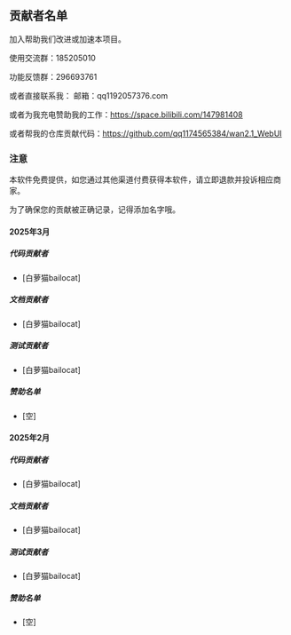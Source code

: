 ## 贡献者名单
加入帮助我们改进或加速本项目。

使用交流群：185205010

功能反馈群：296693761

或者直接联系我：
邮箱：qq1192057376.com

或者为我充电赞助我的工作：https://space.bilibili.com/147981408

或者帮我的仓库贡献代码：https://github.com/qq1174565384/wan2.1_WebUI
### 注意

本软件免费提供，如您通过其他渠道付费获得本软件，请立即退款并投诉相应商家。

为了确保您的贡献被正确记录，记得添加名字哦。

#### 2025年3月
##### 代码贡献者
- [白萝猫bailocat]

##### 文档贡献者
- [白萝猫bailocat]

##### 测试贡献者
- [白萝猫bailocat]
 
##### 赞助名单
- [空]

#### 2025年2月

##### 代码贡献者
- [白萝猫bailocat]

##### 文档贡献者
- [白萝猫bailocat]

##### 测试贡献者
- [白萝猫bailocat]
##### 赞助名单
- [空]
